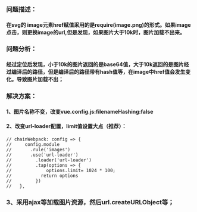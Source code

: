 ### 问题描述：
#### 在svg的 image元素href赋值采用的是require(image.png)的形式。如果image点击，则更换image的url,但是发现，如果图片大于10k时，图片加载不出来。
### 问题分析：
#### 经过定位后发现，小于10k的图片返回的是base64值，大于10k返回的是图片经过编译后的路径，但是编译后的路径带有hash值等，在image中href值会发生变化。导致图片加载不出；

### 解决方案：
#### 1、图片名称不变，改变vue.config.js:filenameHashing:false
#### 2、改变url-loader配置，limit值设置大点（推荐）：
    
    // chainWebpack: config => {
    //     config.module
    //       .rule('images')
    //       .use('url-loader')
    //         .loader('url-loader')
    //         .tap(options => {
    //             options.limit= 1024 * 100;
    //           return options
    //         })
    //   },
### 3、采用ajax等加载图片资源，然后url.createURLObject等；

    